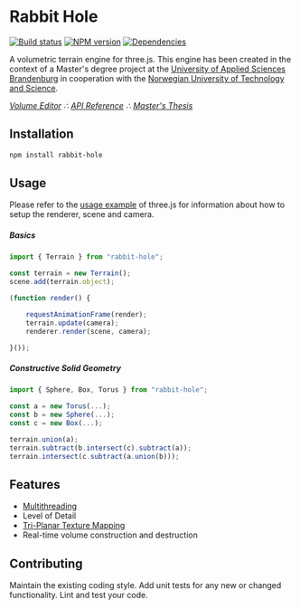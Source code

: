 # Rabbit Hole
[![Build status](https://travis-ci.org/vanruesc/rabbit-hole.svg?branch=master)](https://travis-ci.org/vanruesc/rabbit-hole)
[![NPM version](https://badge.fury.io/js/rabbit-hole.svg)](http://badge.fury.io/js/rabbit-hole)
[![Dependencies](https://david-dm.org/vanruesc/rabbit-hole.svg?branch=master)](https://david-dm.org/vanruesc/rabbit-hole)

A volumetric terrain engine for three.js. This engine has been created in the context of a Master's degree project at
the [University of Applied Sciences Brandenburg](https://www.th-brandenburg.de) in cooperation with the
[Norwegian University of Technology and Science](https://www.ntnu.no).

*[Volume Editor](http://vanruesc.github.io/rabbit-hole/public) &there4;
[API Reference](http://vanruesc.github.io/rabbit-hole/docs) &there4;
[Master's Thesis]()*


## Installation

```sh
npm install rabbit-hole
``` 


## Usage

Please refer to the [usage example](https://github.com/mrdoob/three.js/blob/master/README.md) of three.js for information
about how to setup the renderer, scene and camera.

##### Basics

```javascript
import { Terrain } from "rabbit-hole";

const terrain = new Terrain();
scene.add(terrain.object);

(function render() {

	requestAnimationFrame(render);
	terrain.update(camera);
	renderer.render(scene, camera);

}());
```

##### Constructive Solid Geometry

```javascript
import { Sphere, Box, Torus } from "rabbit-hole";

const a = new Torus(...);
const b = new Sphere(...);
const c = new Box(...);

terrain.union(a);
terrain.subtract(b.intersect(c).subtract(a));
terrain.intersect(c.subtract(a.union(b)));
```


## Features

- [Multithreading](https://developer.mozilla.org/en-US/docs/Web/API/Web_Workers_API/Using_web_workers)
- Level of Detail
- [Tri-Planar Texture Mapping](http://http.developer.nvidia.com/GPUGems3/gpugems3_ch01.html)
- Real-time volume construction and destruction


## Contributing

Maintain the existing coding style. Add unit tests for any new or changed functionality. Lint and test your code.
